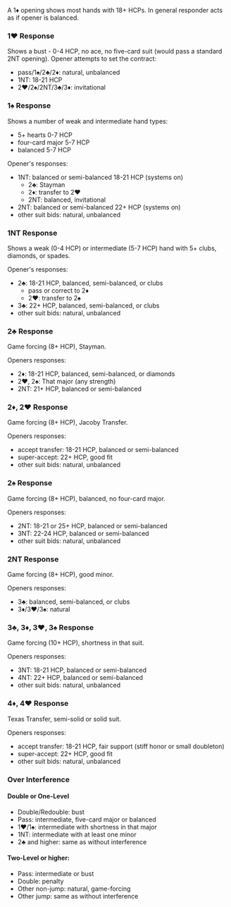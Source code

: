 ﻿A 1♦ opening shows most hands with 18+ HCPs. 
In general responder acts as if opener is balanced.

### 1♥ Response
Shows a bust - 0-4 HCP, no ace, no five-card suit (would pass a standard 2NT opening). 
Opener attempts to set the contract:
   * pass/1♠/2♣/2♦: natural, unbalanced
   * 1NT: 18-21 HCP
   * 2♥/2♠/2NT/3♣/3♦: invitational

### 1♠ Response
Shows a number of weak and intermediate hand types:
   * 5+ hearts 0-7 HCP
   * four-card major 5-7 HCP
   * balanced 5-7 HCP

Opener's responses:
   * 1NT: balanced or semi-balanced 18-21 HCP (systems on)
      * 2♣: Stayman
	  * 2♦: transfer to 2♥
	  * 2NT: balanced, invitational
   * 2NT: balanced or semi-balanced 22+ HCP (systems on)
   * other suit bids: natural, unbalanced
   
### 1NT Response
Shows a weak (0-4 HCP) or intermediate (5-7 HCP) hand with 5+ clubs, diamonds, or spades.

Opener's responses:
   * 2♣: 18-21 HCP, balanced, semi-balanced, or clubs
      * pass or correct to 2♦
	  * 2♥: transfer to 2♠
   * 3♣: 22+ HCP, balanced, semi-balanced, or clubs
   * other suit bids: natural, unbalanced

### 2♣ Response
Game forcing (8+ HCP), Stayman.

Openers responses:
   * 2♦: 18-21 HCP, balanced, semi-balanced, or diamonds
   * 2♥, 2♠: That major (any strength)
   * 2NT: 21+ HCP, balanced or semi-balanced

### 2♦, 2♥ Response
Game forcing (8+ HCP), Jacoby Transfer.

Openers responses:
   * accept transfer: 18-21 HCP, balanced or semi-balanced
   * super-accept: 22+ HCP, good fit
   * other suit bids: natural, unbalanced

### 2♠ Response
Game forcing (8+ HCP), balanced, no four-card major.

Openers responses:
   * 2NT: 18-21 or 25+ HCP, balanced or semi-balanced
   * 3NT: 22-24 HCP, balanced or semi-balanced
   * other suit bids: natural, unbalanced

### 2NT Response
Game forcing (8+ HCP), good minor.

Openers responses:
   * 3♣: balanced, semi-balanced, or clubs
   * 3♦/3♥/3♠: natural
   
### 3♣, 3♦, 3♥, 3♠ Response
Game forcing (10+ HCP), shortness in that suit.

Openers responses:
   * 3NT: 18-21 HCP, balanced or semi-balanced
   * 4NT: 22+ HCP, balanced or semi-balanced
   * other suit bids: natural, unbalanced

### 4♦, 4♥ Response
Texas Transfer, semi-solid or solid suit.

Openers responses:
   * accept transfer: 18-21 HCP, fair support (stiff honor or small doubleton)
   * super-accept: 22+ HCP, good fit
   * other suit bids: natural, unbalanced

### Over Interference
#### Double or One-Level
   * Double/Redouble: bust
   * Pass: intermediate, five-card major or balanced
   * 1♥/1♠: intermediate with shortness in that major 
   * 1NT: intermediate with at least one minor
   * 2♣ and higher: same as without interference
   
#### Two-Level or higher:
   * Pass: intermediate or bust
   * Double: penalty
   * Other non-jump: natural, game-forcing
   * Other jump: same as without interference
   
